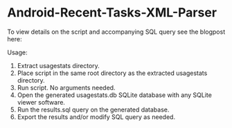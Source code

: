 # Android-Recent-Tasks-XML-Parser




To view details on the script and accompanying SQL query see the blogpost here:  


Usage:  
1. Extract usagestats directory.  
2. Place script in the same root directory as the extracted usagestats directory.  
3. Run script. No arguments needed.  
4. Open the generated usagestats.db SQLite database with any SQLite viewer software.  
5. Run the results.sql query on the generated database.  
6. Export the results and/or modify SQL query as needed.  

